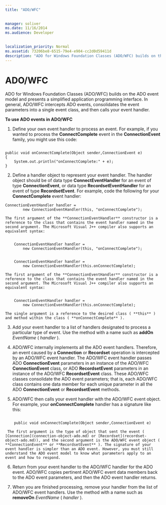```yaml
---
title: "ADO/WFC"
  
  
manager: soliver
ms.date: 11/16/2014
ms.audience: Developer
 
  
localization_priority: Normal
ms.assetid: 73206be8-6515-79e4-e904-cc2d0d59411d
description: "ADO for Windows Foundation Classes (ADO/WFC) builds on the ADO event model and presents a simplified application programming interface. In general, ADO/WFC intercepts ADO events, consolidates the event parameters into a single event class, and then calls your event handler."
---
```


# ADO/WFC

ADO for Windows Foundation Classes (ADO/WFC) builds on the ADO event model and presents a simplified application programming interface. In general, ADO/WFC intercepts ADO events, consolidates the event parameters into a single event class, and then calls your event handler.
  
 **To use ADO events in ADO/WFC**
  
1. Define your own event handler to process an event. For example, if you wanted to process the **ConnectComplete** event in the **ConnectionEvent** family, you might use this code: 
    
  ```
   
  public void onConnectComplete(Object sender,ConnectionEvent e) 
  { 
      System.out.println("onConnectComplete:" + e); 
  } 
  
  ```

2. Define a handler object to represent your event handler. The handler object should be of data type **ConnectEventHandler** for an event of type **ConnectionEvent**, or data type **RecordsetEventHandler** for an event of type **RecordsetEvent**. For example, code the following for your **ConnectComplete** event handler: 
    
  ```
  ConnectionEventHandler handler =  
          new ConnectionEventHandler(this, "onConnectComplete"); 
  ```

    The first argument of the **ConnectionEventHandler** constructor is a reference to the class that contains the event handler named in the second argument. The Microsoft Visual J++ compiler also supports an equivalent syntax: 
    
  ```
   
      ConnectionEventHandler handler =  
          new ConnectionEventHandler(this, "onConnectComplete"); 
  
  ```

  ```
   
      ConnectionEventHandler handler =  
          new ConnectionEventHandler(this.onConnectComplete); 
  
  ```

    The first argument of the **ConnectionEventHandler** constructor is a reference to the class that contains the event handler named in the second argument. The Microsoft Visual J++ compiler also supports an equivalent syntax: 
    
  ```
   
      ConnectionEventHandler handler =  
          new ConnectionEventHandler(this.onConnectComplete); 
  
  ```

    The single argument is a reference to the desired class ( **this** ) and method within the class ( **onConnectComplete** ). 
    
3. Add your event handler to a list of handlers designated to process a particular type of event. Use the method with a name such as **addOn** *EventName*  (  *handler*  ). 
    
4. ADO/WFC internally implements all the ADO event handlers. Therefore, an event caused by a **Connection** or **Recordset** operation is intercepted by an ADO/WFC event handler. The ADO/WFC event handler passes ADO **ConnectionEvent** parameters in an instance of the ADO/WFC **ConnectionEvent** class, or ADO **RecordsetEvent** parameters in an instance of the ADO/WFC **RecordsetEvent** class. These ADO/WFC classes consolidate the ADO event parameters; that is, each ADO/WFC class contains one data member for each unique parameter in all the ADO **ConnectionEvent** or **RecordsetEvent** methods. 
    
5. ADO/WFC then calls your event handler with the ADO/WFC event object. For example, your **onConnectComplete** handler has a signature like this: 
    
  ```
   
      public void onConnectComplete(Object sender,ConnectionEvent e) 
  
  ```

     The first argument is the type of object that sent the event ( [Connection](connection-object-ado.md) or [Recordset](recordset-object-ado.md)), and the second argument is the ADO/WFC event object ( **ConnectionEvent** or **RecordsetEvent** ). The signature of your event handler is simpler than an ADO event. However, you must still understand the ADO event model to know what parameters apply to an event and how to respond. 
    
6. Return from your event handler to the ADO/WFC handler for the ADO event. ADO/WFC copies pertinent ADO/WFC event data members back to the ADO event parameters, and then the ADO event handler returns.
    
7. When you are finished processing, remove your handler from the list of ADO/WFC event handlers. Use the method with a name such as **removeOn** *EventName*  (  *handler*  ). 
    

